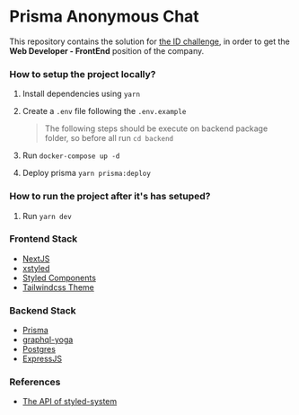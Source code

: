 # Prisma Anonymous Chat

This repository contains the solution for
[the ID challenge](https://www.notion.so/Reto-chat-an-nimo-1ad4ccfb508f447c90171914545f365a),
in order to get the **Web Developer - FrontEnd** position of the company.

### How to setup the project locally?

1. Install dependencies using `yarn`

2. Create a `.env` file following the `.env.example`

   > The following steps should be execute on backend package folder, so before
   > all run `cd backend`

3. Run `docker-compose up -d`
4. Deploy prisma `yarn prisma:deploy`

### How to run the project after it's has setuped?

1. Run `yarn dev`

### Frontend Stack

- [NextJS](https://nextjs.org/)
- [xstyled](https://xstyled.dev/)
- [Styled Components](https://www.styled-components.com/)
- [Tailwindcss Theme](https://tailwindcss.com/)

### Backend Stack

- [Prisma](https://www.prisma.io/)
- [graphql-yoga](https://github.com/prisma-labs/graphql-yoga)
- [Postgres](https://www.postgresql.org/)
- [ExpressJS](https://expressjs.com/)

### References

- [The API of styled-system](https://styled-system.com/api)
